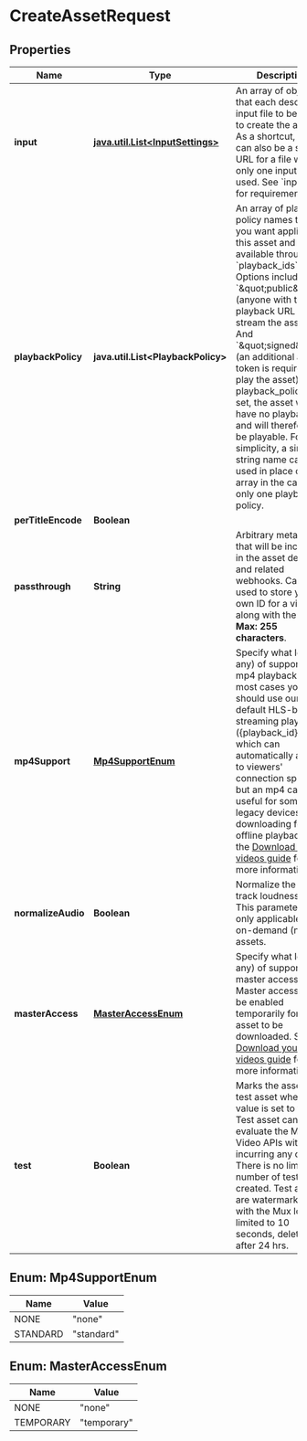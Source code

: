 

# CreateAssetRequest

## Properties

Name | Type | Description | Notes
------------ | ------------- | ------------- | -------------
**input** | [**java.util.List&lt;InputSettings&gt;**](InputSettings.md) | An array of objects that each describe an input file to be used to create the asset. As a shortcut, input can also be a string URL for a file when only one input file is used. See &#x60;input[].url&#x60; for requirements. |  [optional]
**playbackPolicy** | **java.util.List&lt;PlaybackPolicy&gt;** | An array of playback policy names that you want applied to this asset and available through &#x60;playback_ids&#x60;. Options include: &#x60;\&quot;public\&quot;&#x60; (anyone with the playback URL can stream the asset). And &#x60;\&quot;signed\&quot;&#x60; (an additional access token is required to play the asset). If no playback_policy is set, the asset will have no playback IDs and will therefore not be playable. For simplicity, a single string name can be used in place of the array in the case of only one playback policy. |  [optional]
**perTitleEncode** | **Boolean** |  |  [optional]
**passthrough** | **String** | Arbitrary metadata that will be included in the asset details and related webhooks. Can be used to store your own ID for a video along with the asset. **Max: 255 characters**. |  [optional]
**mp4Support** | [**Mp4SupportEnum**](#Mp4SupportEnum) | Specify what level (if any) of support for mp4 playback. In most cases you should use our default HLS-based streaming playback ({playback_id}.m3u8) which can automatically adjust to viewers&#39; connection speeds, but an mp4 can be useful for some legacy devices or downloading for offline playback. See the [Download your videos guide](/guides/video/download-your-videos) for more information. |  [optional]
**normalizeAudio** | **Boolean** | Normalize the audio track loudness level. This parameter is only applicable to on-demand (not live) assets. |  [optional]
**masterAccess** | [**MasterAccessEnum**](#MasterAccessEnum) | Specify what level (if any) of support for master access. Master access can be enabled temporarily for your asset to be downloaded. See the [Download your videos guide](/guides/video/download-your-videos) for more information. |  [optional]
**test** | **Boolean** | Marks the asset as a test asset when the value is set to true. A Test asset can help evaluate the Mux Video APIs without incurring any cost. There is no limit on number of test assets created. Test asset are watermarked with the Mux logo, limited to 10 seconds, deleted after 24 hrs. |  [optional]



## Enum: Mp4SupportEnum

Name | Value
---- | -----
NONE | &quot;none&quot;
STANDARD | &quot;standard&quot;



## Enum: MasterAccessEnum

Name | Value
---- | -----
NONE | &quot;none&quot;
TEMPORARY | &quot;temporary&quot;




